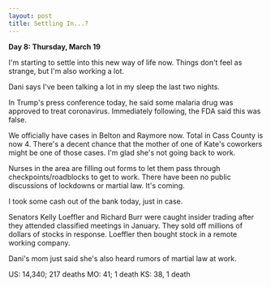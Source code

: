 ```yaml
---
layout: post
title: Settling In...?
---
```

**Day 8: Thursday, March 19**

I'm starting to settle into this new way of life now.  Things don't feel as strange, but I'm also working a lot.

Dani says I've been talking a lot in my sleep the last two nights.

In Trump's press conference today, he said some malaria drug was approved to treat coronavirus. Immediately following, the FDA said this was false.

We officially have cases in Belton and Raymore now.  Total in Cass County is now 4.  There's a decent chance that the mother of one of Kate's coworkers might be one of those cases.  I'm glad she's not going back to work.

Nurses in the area are filling out forms to let them pass through checkpoints/roadblocks to get to work.  There have been no public discussions of lockdowns or martial law.  It's coming.

I took some cash out of the bank today, just in case.

Senators Kelly Loeffler and Richard Burr were caught insider trading after they attended classified meetings in January.  They sold off millions of dollars of stocks in response.  Loeffler then bought stock in a remote working company.

Dani's mom just said she's also heard rumors of martial law at work.


US: 14,340; 217 deaths
MO: 41; 1 death
KS: 38, 1 death